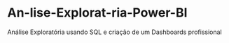 # An-lise-Explorat-ria-Power-BI
Análise Exploratória usando SQL e criação de um Dashboards profissional
